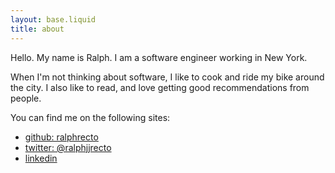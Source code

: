```yaml
---
layout: base.liquid
title: about
---
```

Hello. My name is Ralph. I am a software engineer working in New York. 

When I'm not thinking about software, I like to cook and ride my bike around the city. I also like to read, and love getting good recommendations from people.

You can find me on the following sites:
- [github: ralphrecto](https://github.com/ralphrecto)
- [twitter: @ralphjjrecto](https://twitter.com/ralphjjrecto)
- [linkedin](https://www.linkedin.com/in/ralph-jasper-recto-71146158)
